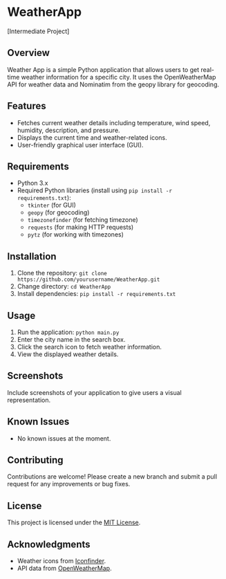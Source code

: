 # WeatherApp
[Intermediate Project]

## Overview
Weather App is a simple Python application that allows users to get real-time weather information for a specific city. It uses the OpenWeatherMap API for weather data and Nominatim from the geopy library for geocoding.

## Features
- Fetches current weather details including temperature, wind speed, humidity, description, and pressure.
- Displays the current time and weather-related icons.
- User-friendly graphical user interface (GUI).

## Requirements
- Python 3.x
- Required Python libraries (install using `pip install -r requirements.txt`):
  - `tkinter` (for GUI)
  - `geopy` (for geocoding)
  - `timezonefinder` (for fetching timezone)
  - `requests` (for making HTTP requests)
  - `pytz` (for working with timezones)

## Installation
1. Clone the repository: `git clone https://github.com/yourusername/WeatherApp.git`
2. Change directory: `cd WeatherApp`
3. Install dependencies: `pip install -r requirements.txt`

## Usage
1. Run the application: `python main.py`
2. Enter the city name in the search box.
3. Click the search icon to fetch weather information.
4. View the displayed weather details.

## Screenshots
Include screenshots of your application to give users a visual representation.

## Known Issues
- No known issues at the moment.

## Contributing
Contributions are welcome! Please create a new branch and submit a pull request for any improvements or bug fixes.

## License
This project is licensed under the [MIT License](LICENSE).

## Acknowledgments
- Weather icons from [Iconfinder](https://www.iconfinder.com/).
- API data from [OpenWeatherMap](https://openweathermap.org/).



